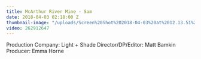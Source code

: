 ```yaml
---
title: McArthur River Mine - Sam
date: 2018-04-03 02:18:00 Z
thumbnail-image: "/uploads/Screen%20Shot%202018-04-03%20at%2012.13.51%20pm.png"
video: 262912647
---
```


Production Company: Light + Shade
Director/DP/Editor: Matt Bamkin
Producer: Emma Horne